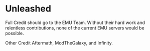 # Unleashed

Full Credit should go to the EMU Team. Without their hard work and relentless contributions, none of the current EMU servers would be possible.

Other Credit Aftermath, ModTheGalaxy, and Infinity.
